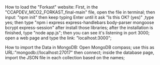 How to load the "Forkast" website:
First, in the "CCAPDEV_MCO2_FORKAST_final-main" file, open the file in terminal; 
then input: "npm init" then keep typing Enter until it ask "Is this OK? (yes)" ,type yes; 
then type "npm i express express-handlebars body-parser mongoose bcrypt express-session" after install those libraries;
after the installation is finished, type "node app.js";
then you can see it's listening in port 3000;
open a web page and type the link: "localhost:3000";


How to import the Data in MongoDB:
Open MongoDB compass;
use this as URL:"mongodb://localhost:27017"
then connect;
inside the database page, import the JSON file in each collection based on the names;

